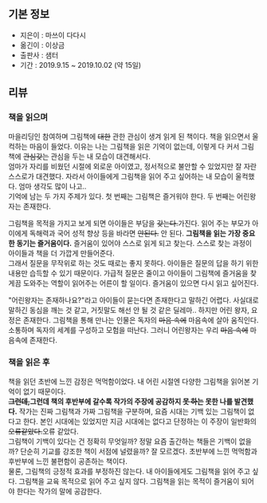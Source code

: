 ## 기본 정보
- 지은이 : 마쓰이 다다시
- 옮긴이 : 이상금
- 출판사 : 샘터
- 기간 : 2019.9.15 ~ 2019.10.02 (약 15일)

## 리뷰
### 책을 읽으며
마을리딩인 참여하며 그림책에 ~~대한~~ 관한 관심이 생겨 읽게 된 책이다. 책을 읽으면서 울컥하는 마음이 들었다. 이유는 나는 그림책을 읽은 기억이 없는데, 이렇게 다 커서 그림책에 ~~관심갖는~~ 관심을 두는 내 모습이 대견해서다.<br> 엄마가 자리를 비웠던 시절에 외로운 아이였고, 정서적으로 불안할 수 있었지만 잘 자란 스스로가 대견했다. 자라서 아이들에게 그림책을 읽어 주고 싶어하는 내 모습이 울컥했다. 엄마 생각도 많이 나고..<br>
기억에 남는 두 가지 주제가 있다. 첫 번째는 그림책은 즐거워야 한다. 두 번째는 어린왕자는 존재한다.<br>


그림책을 목적을 가지고 보게 되면 아이들은 부담을 ~~갖는다.~~가진다. 읽어 주는 부모가 아이에게 독해력과 국어 성적 향상 등을 바라면 ~~안된다.~~ 안 된다. **그림책을 읽는 가장 중요한 동기는 즐거움이다.** 즐거움이 있어야 스스로 읽게 되고 찾는다. 스스로 찾는 과정이 아이들과 책을 더 가깝게 만들어준다.<br> 그래서 질문을 무작위로 하는 것도 때로는 좋지 못하다. 아이들은 질문의 답을 하기 위한 내용만 습득할 수 있기 때문이다. 가급적 질문은 줄이고 아이들이 그림책에 즐거움을 찾게끔 도와주는 역할이 읽어주는 어른이 할 일이다. 즐거움이 있으면 다시 읽고 싶어진다.

"어린왕자는 존재하나요?"라고 아이들이 묻는다면 존재한다고 말하긴 어렵다. 사실대로 말하긴 동심을 깨는 것 같고, 거짓말도 해선 안 될 것 같은 딜레마.. 하지만 어린 왕자, 요정은 존재한다. 그림책을 통해 만나는 인물은 독자의 ~~마음 속에~~ 마음속에 살아 움직인다. 소통하며 독자의 세계를 구성하고 모험을 떠난다. 그러니 어린왕자는 우리 ~~마음 속에~~ 마음속에 존재한다.

### 책을 읽은 후
책을 읽던 초반에 느낀 감정은 먹먹함이었다. 내 어린 시절엔 다양한 그림책을 읽어본 기억이 없기 때문이다.<br>
**~~그런데,~~그런데 책의 후반부에 갈수록 작가의 주장에 공감하지 ~~못 하는~~ 못한 나를 발견했다.** 작가는 진짜 그림책과 가짜 그림책을 구분하며, 요즘 시대는 기백 있는 그림책이 없다고 한다. 본인 시대에는 있었지만 지금 시대에는 없다고 단정하는 이 주장이 일반화의 ~~오류같았다.~~오류 같았다.<br>
그림책이 기백이 있다는 건 정확히 무엇일까? 정말 요즘 출간하는 책들은 기백이 없을까? 단순히 기교를 강조한 책이 서점에 널렸을까? 잘 모르겠다. 초반부에 느낀 먹먹함과 후반부에 느낀 불편함이 공존하는 책이다.<br>
물론, 그림책의 긍정적 효과를 부정하진 않는다. 내 아이들에게도 그림책을 읽어 주고 싶다. 그림책을 교육 목적으로 읽어 주고 싶지 않다. 그림책을 읽는 목적이 즐거움이 되어야 한다는 작가의 말에 공감한다.